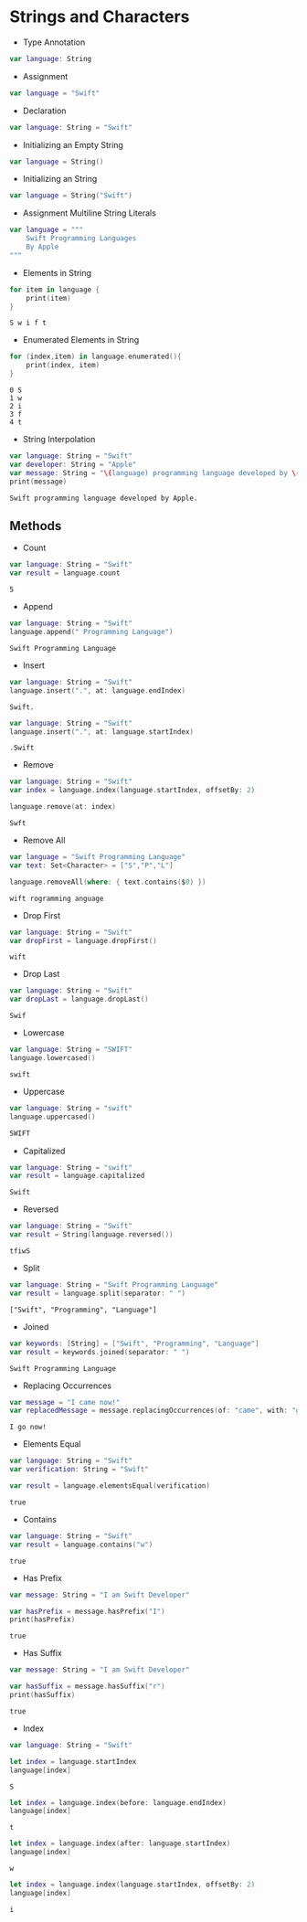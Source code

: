 # Strings and Characters
- Type Annotation
```swift
var language: String
```

- Assignment
```swift
var language = "Swift"
```

- Declaration
```swift
var language: String = "Swift"
```

- Initializing an Empty String
```swift
var language = String()
```

- Initializing an String
```swift
var language = String("Swift")
```

- Assignment Multiline String Literals
```swift
var language = """
    Swift Programming Languages
    By Apple
"""
```

- Elements in String
```swift
for item in language {
    print(item)
}
```
```
S w i f t
```

- Enumerated Elements in String
```swift
for (index,item) in language.enumerated(){
    print(index, item)
}
```
```
0 S
1 w
2 i
3 f
4 t
```

- String Interpolation
```swift
var language: String = "Swift"
var developer: String = "Apple"
var message: String = "\(language) programming language developed by \(developer)."
print(message)
```
```
Swift programming language developed by Apple.
```

## Methods

- Count
```swift
var language: String = "Swift"
var result = language.count
```
```
5
```

- Append
```swift
var language: String = "Swift"
language.append(" Programming Language")
```
```
Swift Programming Language
```

- Insert
```swift
var language: String = "Swift"
language.insert(".", at: language.endIndex)
```
```
Swift.
```
```swift
var language: String = "Swift"
language.insert(".", at: language.startIndex)
```
```
.Swift
```

- Remove
```swift
var language: String = "Swift"
var index = language.index(language.startIndex, offsetBy: 2)

language.remove(at: index)
```
```
Swft
```

- Remove All
```swift
var language = "Swift Programming Language"
var text: Set<Character> = ["S","P","L"]

language.removeAll(where: { text.contains($0) })
```
```
wift rogramming anguage
```

- Drop First
```swift
var language: String = "Swift"
var dropFirst = language.dropFirst()
```
```
wift
```

- Drop Last
```swift
var language: String = "Swift"
var dropLast = language.dropLast()
```
```
Swif
```

- Lowercase
```swift
var language: String = "SWIFT"
language.lowercased()
```
```
swift
```

- Uppercase
```swift
var language: String = "swift"
language.uppercased()
```
```swift
SWIFT
```

- Capitalized
```swift
var language: String = "swift"
var result = language.capitalized
```
```
Swift
```

- Reversed
```Swift
var language: String = "Swift"
var result = String(language.reversed())
```
```
tfiwS
```

- Split
```swift
var language: String = "Swift Programming Language"
var result = language.split(separator: " ")
```
```
["Swift", "Programming", "Language"]
```

- Joined
```swift
var keywords: [String] = ["Swift", "Programming", "Language"]
var result = keywords.joined(separator: " ")
```
```
Swift Programming Language
```

- Replacing Occurrences
```swift
var message = "I came now!"
var replacedMessage = message.replacingOccurrences(of: "came", with: "go")
```
```
I go now!
```

- Elements Equal
```swift
var language: String = "Swift"
var verification: String = "Swift"

var result = language.elementsEqual(verification)
```
```
true
```

- Contains
```swift
var language: String = "Swift"
var result = language.contains("w")
```
```
true
```

- Has Prefix
```swift
var message: String = "I am Swift Developer"

var hasPrefix = message.hasPrefix("I")
print(hasPrefix)
```
```
true
```

- Has Suffix
```swift
var message: String = "I am Swift Developer"

var hasSuffix = message.hasSuffix("r")
print(hasSuffix)
```
```
true
```

- Index
```swift
var language: String = "Swift"
```

```swift
let index = language.startIndex
language[index]
```
```
S
```

```swift
let index = language.index(before: language.endIndex)
language[index]
```
```
t
```

```swift
let index = language.index(after: language.startIndex)
language[index]
```
```
w
```

```swift
let index = language.index(language.startIndex, offsetBy: 2)
language[index]
```
```
i
```
